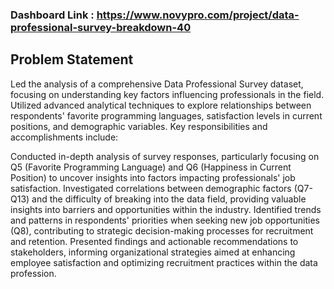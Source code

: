 ### Dashboard Link : https://www.novypro.com/project/data-professional-survey-breakdown-40

## Problem Statement

Led the analysis of a comprehensive Data Professional Survey dataset, focusing on understanding key factors influencing professionals in the field. Utilized advanced analytical techniques to explore relationships between respondents' favorite programming languages, satisfaction levels in current positions, and demographic variables. Key responsibilities and accomplishments include:

Conducted in-depth analysis of survey responses, particularly focusing on Q5 (Favorite Programming Language) and Q6 (Happiness in Current Position) to uncover insights into factors impacting professionals' job satisfaction.
Investigated correlations between demographic factors (Q7-Q13) and the difficulty of breaking into the data field, providing valuable insights into barriers and opportunities within the industry.
Identified trends and patterns in respondents' priorities when seeking new job opportunities (Q8), contributing to strategic decision-making processes for recruitment and retention.
Presented findings and actionable recommendations to stakeholders, informing organizational strategies aimed at enhancing employee satisfaction and optimizing recruitment practices within the data profession.


